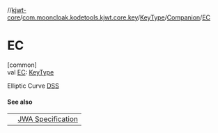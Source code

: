 //[kjwt-core](../../../../index.md)/[com.mooncloak.kodetools.kjwt.core.key](../../index.md)/[KeyType](../index.md)/[Companion](index.md)/[EC](-e-c.md)

# EC

[common]\
val [EC](-e-c.md): [KeyType](../index.md)

Elliptic Curve [DSS](https://datatracker.ietf.org/doc/html/rfc7518#ref-DSS)

#### See also

| | |
|---|---|
|  | [JWA Specification](https://datatracker.ietf.org/doc/html/rfc7518#section-6) |
